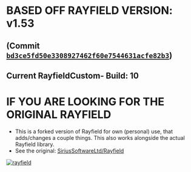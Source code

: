 # BASED OFF RAYFIELD VERSION: v1.53
## (Commit [`bd3ce5fd50e3308927462f60e7544631acfe82b3`](https://github.com/SiriusSoftwareLtd/Rayfield/commit/bd3ce5fd50e3308927462f60e7544631acfe82b3))
## Current RayfieldCustom- Build: 10

# IF YOU ARE LOOKING FOR THE ORIGINAL RAYFIELD
- This is a forked version of Rayfield for own (personal) use, that adds/changes a couple things. This also works alongside the actual Rayfield library.
- See the original: [SiriusSoftwareLtd/Rayfield](https://github.com/SiriusSoftwareLtd/Rayfield)

[![rayfield](https://user-images.githubusercontent.com/77512805/197843157-3485a6e4-7b18-4372-8277-f3a2e7bd0317.png)](https://discord.gg/sirius)
